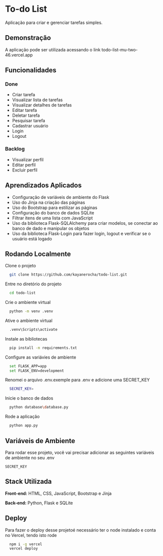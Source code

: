 
# To-do List

Aplicação para criar e gerenciar tarefas simples.


## Demonstração

A aplicação pode ser utilizada acessando o link todo-list-mu-two-46.vercel.app


## Funcionalidades

### Done
- Criar tarefa
- Visualizar lista de tarefas
- Visualizar detalhes de tarefas
- Editar tarefa
- Deletar tarefa
- Pesquisar tarefa
- Cadastrar usuário
- Login
- Logout

### Backlog
- Visualizar perfil
- Editar perfil
- Excluir perfil



## Aprendizados Aplicados

- Configuração de variáveis de ambiente do Flask
- Uso do Jinja na criação das páginas
- Uso do Bootstrap para estilizar as páginas
- Configuração do banco de dados SQLite
- Filtrar itens de uma lista com JavaScript
- Uso da biblioteca Flask-SQLAlchemy para criar modelos, se conectar ao banco de dado e manipular os objetos
- Uso da biblioteca Flask-Login para fazer login, logout e verificar se o usuário está logado



## Rodando Localmente

Clone o projeto

```bash
  git clone https://github.com/kayanerocha/todo-list.git
```

Entre no diretório do projeto

```bash
  cd todo-list
```

Crie o ambiente virtual

```bash
  python -m venv .venv
```

Ative o ambiente virtual

```bash
  .venv\Scripts\activate
```

Instale as bibliotecas

```bash
  pip install -m requirements.txt
```

Configure as variávies de ambiente

```bash
  set FLASK_APP=app
  set FLASK_ENV=development
```

Renomei o arquivo .env.exemple para .env e adicione uma SECRET_KEY

```bash
  SECRET_KEY=
```

Inicie o banco de dados

```bash
  python database\database.py
```

Rode a aplicação

```bash
  python app.py
```


## Variáveis de Ambiente

Para rodar esse projeto, você vai precisar adicionar as seguintes variáveis de ambiente no seu .env

`SECRET_KEY`


## Stack Utilizada

**Front-end:** HTML, CSS, JavaScript, Bootstrap e Jinja

**Back-end:** Python, Flask e SQLite


## Deploy

Para fazer o deploy desse projetoé necessário ter o node instalado e conta no Vercel, tendo isto rode

```bash
  npm i -g vercel
  vercel deploy
```